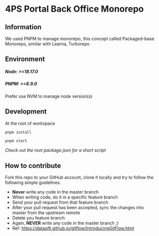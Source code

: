 # 4PS Portal Back Office Monorepo

## Information

We used PNPM to manage monorepo, this concept called Packaged-base Monorepo, similar with Learna, Turborepo

## Environment

##### Node: >=18.17.0

##### PNPM: >=8.9.0

Prefer use NVM to manage node version(s)

## Development

At the root of workspace

```bash
pnpm install
```

```bash
pnpm start
```

_Check out the root package.json for a short script_

## How to contribute

Fork this repo to your GitHub account, clone it locally and try to follow
the following simple guidelines.

- **Never** write any code in the master branch
- When writing code, do it in a specific feature branch
- Send your pull request from that feature branch
- After your pull request has been accepted, sync the changes into master from the upstream remote
- Delete you feature branch
- Again, **NEVER** write any code in the master branch ;)
- Ref: https://datasift.github.io/gitflow/IntroducingGitFlow.html
